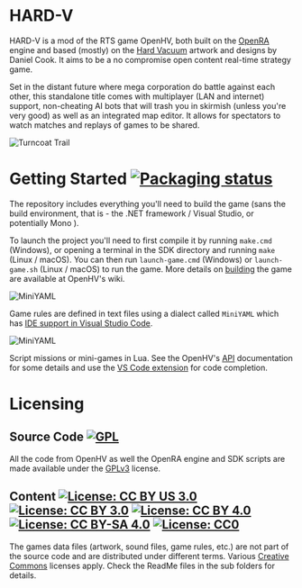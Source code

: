 # HARD-V 

HARD-V is a mod of the RTS game OpenHV, both built on the [OpenRA](https://www.openra.net) engine and based (mostly) on the [Hard Vacuum](https://lostgarden.home.blog/2005/03/27/game-post-mortem-hard-vacuum/) artwork and designs by Daniel Cook. It aims to be a no compromise open content real-time strategy game. 

Set in the distant future where mega corporation do battle against each other, this standalone title comes with multiplayer (LAN and internet) support, non-cheating AI bots that will trash you in skirmish (unless you're very good) as well as an integrated map editor. It allows for spectators to watch matches and replays of games to be shared.

![Turncoat Trail](https://www.openhv.net/images/readme/turncoat-trail.png)

# Getting Started [![Packaging status](https://repology.org/badge/tiny-repos/openhv.svg)](https://repology.org/project/openra/versions)

The repository includes everything you'll need to build the game (sans the build environment, that is - the .NET framework / Visual Studio, or potentially Mono ).

To launch the project you'll need to first compile it by running `make.cmd` (Windows), or opening a terminal in the SDK directory and running `make` (Linux / macOS). You can then run `launch-game.cmd` (Windows) or `launch-game.sh` (Linux / macOS) to run the game. More details on [building](https://github.com/OpenHV/OpenHV/wiki/Build) the game are available at OpenHV's wiki.

![MiniYAML](https://www.openhv.net/images/readme/miniyaml.png)

Game rules are defined in text files using a dialect called `MiniYAML` which has [IDE support in Visual Studio Code](https://marketplace.visualstudio.com/items?itemName=openra.oraide-vscode).

![MiniYAML](https://www.openhv.net/images/readme/lua.png)

Script missions or mini-games in Lua. See the OpenHV's [API](https://openhv.readthedocs.io/en/latest/release/lua/) documentation for some details and use the [VS Code extension](https://marketplace.visualstudio.com/items?itemName=openra.vscode-openra-lua) for code completion.

# Licensing
## Source Code [![GPL](https://img.shields.io/github/license/OpenHV/OpenHV)](https://www.gnu.org/licenses/gpl-3.0.html)
All the code from OpenHV as well the OpenRA engine and SDK scripts are made available under the [GPLv3](https://github.com/OpenHV/OpenHV/blob/main/COPYING) license.

## Content [![License: CC BY US 3.0](https://img.shields.io/badge/license-CC%20BY%203.0%20US-lightgrey.svg)](https://creativecommons.org/licenses/by/3.0/us/) [![License: CC BY 3.0](https://img.shields.io/badge/license-CC%20BY%203.0-lightgrey.svg)](https://creativecommons.org/licenses/by/3.0/) [![License: CC BY 4.0](https://img.shields.io/badge/license-CC%20BY%204.0-lightgrey.svg)](https://creativecommons.org/licenses/by/4.0/) [![License: CC BY-SA 4.0](https://img.shields.io/badge/license-CC%20BY--SA%204.0-lightgrey.svg)](https://creativecommons.org/licenses/by-sa/4.0/) [![License: CC0](https://img.shields.io/badge/license-CC0-lightgrey.svg)](https://creativecommons.org/publicdomain/zero/1.0/)
The games data files (artwork, sound files, game rules, etc.) are not part of the source code and are distributed under different terms. Various [Creative Commons](https://creativecommons.org/) licenses apply. Check the ReadMe files in the sub folders for details.
